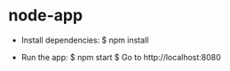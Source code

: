# node-app

- Install dependencies:
     $ npm install

- Run the app:
     $ npm start
     $ Go to http://localhost:8080
